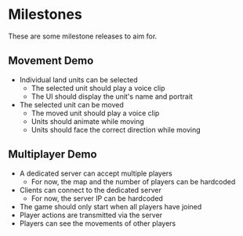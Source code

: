 # Milestones

These are some milestone releases to aim for.

## Movement Demo

- Individual land units can be selected
    - The selected unit should play a voice clip
    - The UI should display the unit's name and portrait
- The selected unit can be moved
    - The moved unit should play a voice clip
    - Units should animate while moving
    - Units should face the correct direction while moving

## Multiplayer Demo

- A dedicated server can accept multiple players
    - For now, the map and the number of players can be hardcoded
- Clients can connect to the dedicated server
    - For now, the server IP can be hardcoded
- The game should only start when all players have joined
- Player actions are transmitted via the server
- Players can see the movements of other players
